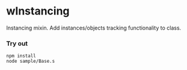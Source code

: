 # wInstancing

Instancing mixin. Add instances/objects tracking functionality to class.

### Try out
```
npm install
node sample/Base.s
```
